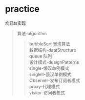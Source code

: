 # practice
均已ts实现<br />
>算法-algorithm<br />
>> bubbleSort 冒泡算法<br />
>数据结构-dataStructure<br />
>> queue 队列<br />
>设计模式-designPatterns<br />
>> single-懒汉单例模式<br />
>> singleII-饿汉单例模式<br />
>> Observer-发布订阅者模式<br />
>> proxy-代理模式<br />
>> visitor-访问者模式<br />